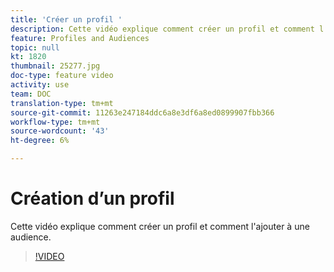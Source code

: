 ```yaml
---
title: 'Créer un profil '
description: Cette vidéo explique comment créer un profil et comment l’ajouter à une audience dans Adobe Campaign Standard (ACS)
feature: Profiles and Audiences
topic: null
kt: 1820
thumbnail: 25277.jpg
doc-type: feature video
activity: use
team: DOC
translation-type: tm+mt
source-git-commit: 11263e247184ddc6a8e3df6a8ed0899907fbb366
workflow-type: tm+mt
source-wordcount: '43'
ht-degree: 6%

---
```



# Création d’un profil

Cette vidéo explique comment créer un profil et comment l&#39;ajouter à une audience.

>[!VIDEO](https://video.tv.adobe.com/v/25277/?quality=12)
